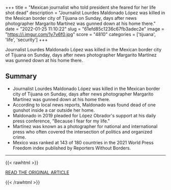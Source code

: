 +++
title = "Mexican journalist who told president she feared for her life shot dead"
description = "Journalist Lourdes Maldonado López was killed in the Mexican border city of Tijuana on Sunday, days after news photographer Margarito Martínez was gunned down at his home there."
date = "2022-01-25 11:10:22"
slug = "61efd85c1236c67fb3adec2e"
image = "https://i.imgur.com/1y7v6f0.jpg"
score = "4810"
categories = ['tijuana', 'life', 'security']
+++

Journalist Lourdes Maldonado López was killed in the Mexican border city of Tijuana on Sunday, days after news photographer Margarito Martínez was gunned down at his home there.

## Summary

- Journalist Lourdes Maldonado López was killed in the Mexican border city of Tijuana on Sunday, days after news photographer Margarito Martínez was gunned down at his home there.
- According to local news reports, Maldonado was found dead of one gunshot inside a car outside her home.
- Maldonado in 2019 pleaded for López Obrador's support at his daily press conference, "Because I fear for my life."
- Martínez was known as a photographer for national and international press who often covered the intersection of politics and organized crime.
- Mexico was ranked at 143 of 180 countries in the 2021 World Press Freedom index published by Reporters Without Borders.

---

{{< rawhtml >}}
  <p class="article-category">
    <a target="_blank" href="https://thehill.com/latino/591076-mexican-journalist-who-told-president-she-feared-for-her-life-shot-dead">READ THE ORIGINAL ARTICLE</a>
  </p>
{{< /rawhtml >}}
